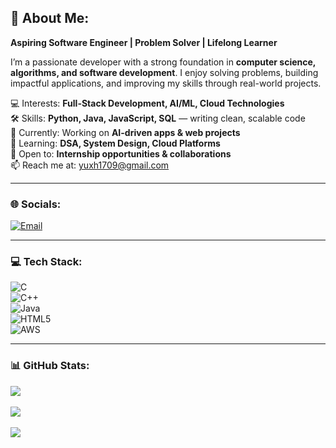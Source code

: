 ## 💫 About Me:
**Aspiring Software Engineer | Problem Solver | Lifelong Learner**  

I’m a passionate developer with a strong foundation in **computer science, algorithms, and software development**. I enjoy solving problems, building impactful applications, and improving my skills through real-world projects.  

💻 Interests: **Full-Stack Development, AI/ML, Cloud Technologies**  
🛠 Skills: **Python, Java, JavaScript, SQL** — writing clean, scalable code  
🔭 Currently: Working on **AI-driven apps & web projects**  
🌱 Learning: **DSA, System Design, Cloud Platforms**  
🤝 Open to: **Internship opportunities & collaborations**  
📫 Reach me at: [yuxh1709@gmail.com](mailto:yuxh1709@gmail.com)  

---

### 🌐 Socials:
[![Email](https://img.shields.io/badge/yuxh1709@gmail.com-D14836?logo=gmail&logoColor=white)](mailto:yuxh1709@gmail.com)  

---

### 💻 Tech Stack:
![C](https://img.shields.io/badge/c-%2300599C.svg?style=for-the-badge&logo=c&logoColor=white)  
![C++](https://img.shields.io/badge/c++-%2300599C.svg?style=for-the-badge&logo=c%2B%2B&logoColor=white)  
![Java](https://img.shields.io/badge/java-%23ED8B00.svg?style=for-the-badge&logo=openjdk&logoColor=white)  
![HTML5](https://img.shields.io/badge/html5-%23E34F26.svg?style=for-the-badge&logo=html5&logoColor=white)  
![AWS](https://img.shields.io/badge/AWS-%23FF9900.svg?style=for-the-badge&logo=amazon-aws&logoColor=white)  

---

### 📊 GitHub Stats:
![](https://github-readme-stats.vercel.app/api?username=yuxhhh&theme=dark&hide_border=true&include_all_commits=false&count_private=false)<br/>  
![](https://nirzak-streak-stats.vercel.app/?user=yuxhhh&theme=dark&hide_border=true)<br/>  
![](https://github-readme-stats.vercel.app/api/top-langs/?username=yuxhhh&theme=dark&hide_border=true&include_all_commits=false&count_private=false&layout=compact)  

